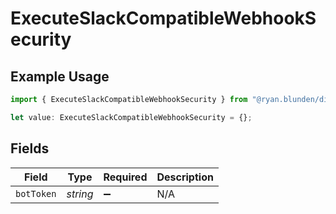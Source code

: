 # ExecuteSlackCompatibleWebhookSecurity

## Example Usage

```typescript
import { ExecuteSlackCompatibleWebhookSecurity } from "@ryan.blunden/discord/models/operations";

let value: ExecuteSlackCompatibleWebhookSecurity = {};
```

## Fields

| Field              | Type               | Required           | Description        |
| ------------------ | ------------------ | ------------------ | ------------------ |
| `botToken`         | *string*           | :heavy_minus_sign: | N/A                |